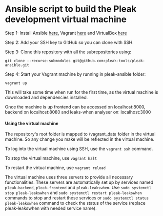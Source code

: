 # Ansible script to build the Pleak development virtual machine

Step 1: Install Ansible [here](https://docs.ansible.com/ansible/latest/installation_guide/intro_installation.html), Vagrant [here](https://www.vagrantup.com/downloads.html) and VirtualBox [here](https://www.virtualbox.org/wiki/Downloads)

Step 2: Add your SSH key to GitHub so you can clone with SSH.

Step 3: Clone this repository with all the subrepositories using:

```
git clone --recurse-submodules git@github.com:pleak-tools/pleak-ansible.git
```
Step 4: Start your Vagrant machine by running in pleak-ansible folder:

    vagrant up
This will take some time when run for the first time, as the virtual machine is downloaded and dependencies installed.

Once the machine is up frontend can be accessed on localhost:8000, backend on localhost:8080 and leaks-when analyser on: localhost:3000

#### Using the virtual machine

The repository's root folder is mapped to /vagrant_data folder in the virtual machine. So any change you make will be reflected in the virtual machine.

To log into the virtual machine using SSH, use the `vagrant ssh` command.

To stop the virtual machine, use `vagrant halt`

To restart the virtual machine, use `vagrant reload`

The virtual machine uses three servers to provide all necessary functionalities. These servers are automatically set up by services named `pleak-backend`, `pleak-frontend` and `pleak-leakswhen`. Use `sudo systemctl stop pleak-leakswhen` and `sudo systemctl restart pleak-leakswhen` commands to stop and restart these services or `sudo systemctl status pleak-leakswhen` command to check the status of the service (replace pleak-leakswhen with needed service name).
